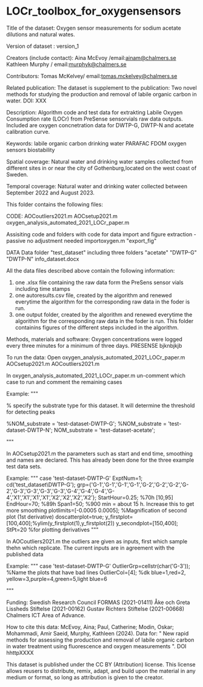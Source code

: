 # LOCr_toolbox_for_oxygensensors
Title of the dataset:
Oxygen sensor measurements for sodium acetate dilutions and natural wates. 

Version of dataset <include description of update>:
version_1 

Creators (include contact):
Aina McEvoy /email:ainam@chalmers.se
Kathleen Murphy / email:murphyk@chalmers.se 

Contributors:
Tomas McKelvey/ email:tomas.mckelvey@chalmers.se


Related publication:
The dataset is supplement to the publication: Two novel methods for studying the production and removal of labile organic carbon in water. 
DOI: XXX

Description:
Algorithm code and test data for extrakting Labile Oxygen Consumption rate (LOCr) from PreSense sensorvials raw data outputs.
Included are oxygen concnetration data for DWTP-G, DWTP-N and acetate calibration curve. 


Keywords:
labile organic carbon 
drinking water 
PARAFAC
FDOM
oxygen sensors 
biostability


Spatial coverage:
Natural water and drinking water samples collected from different sites in or near the city of Gothenburg,located on the west coast of Sweden.   

Temporal coverage:
Natural water and drinking water collected between September 2022 and August 2023.

This folder contains the following files:

CODE:
AOCoutliers2021.m
AOCsetup2021.m
oxygen_analysis_automated_2021_LOCr_paper.m

Assisiting code and folders with code for data import and figure extraction - passive no adjustment needed
importoxygen.m
"export_fig"

DATA
Data folder "test_dataset" including three folders
"acetate"
"DWTP-G"
"DWTP-N"
info_dataset.docx

All the data files described above contain the following information:

1. one .xlsx file containing the raw data form the PreSens sensor vials including time stamps
2. one autoresults.csv file, created by the algorithm and renewed everytime the algorithm for the corresponding raw data in the foder is run.
3. one output folder, created by the algorithm and renewed everytime the algorithm for the corresponding raw data in the foder is run. This folder containins figures of the different steps included in the algorithm. 

 
Methods, materials and software:
Oxygen concentrations were logged every three minutes for a minimum of three days.
PRESENSE bjknbjkjb


To run the data:
Open 
oxygen_analysis_automated_2021_LOCr_paper.m
AOCsetup2021.m
AOCoutliers2021.m

In oxygen_analysis_automated_2021_LOCr_paper.m un-comment which case to run and comment the remaining cases

Example:
"""

% specify the substrate type for this dataset. It will determine the threshold for detecting peaks

%NOM_substrate = 'test-dataset-DWTP-G';
%NOM_substrate = 'test-dataset-DWTP-N';
NOM_substrate = 'test-dataset-acetate';

"""

In AOCsetup2021.m the parameters such as start and end time, smoothing and names are declared. This has already been done for the three example test data sets.

Example:
"""
    case 'test-dataset-DWTP-G' 
        ExptNum=1;
        cd('test_dataset\DWTP-G\');
        grp={'G-1','G-1','G-1','G-1','G-2','G-2','G-2','G-2','G-3','G-3','G-3','G-3','G-4','G-4','G-4','G-4','X1','X1','X1','X1','X2','X2','X2','X2'};
        StartHour=0.25; %70h [10,95]
        EndHour=70; %89h
        Span1=50; %900 min = about 15 h. Increase this to get more smoothing
        plotlimits=[-0.0005 0.0005]; %Magnification of second plot (1st derivative)
        doscatterplot=true;
        y_firstplot=[100,400];%ylim(y_firstplot(1),y_firstplot(2))
        y_secondplot=[150,400];
        StPt=20 %for plotting derivatives
"""

In AOCoutliers2021.m the outliers are given as inputs, first which sample thehn which replicate. The current inputs are in agreement with the published data 

Example:
"""
   case 'test-dataset-DWTP-G'
        OutlierGrp=cellstr(char('G-3')); %Name the plots that have bad lines
        OutlierCol=[4]; %dk blue=1,red=2, yellow=3,purple=4,green=5,light blue=6

"""


Funding:
Swedish Research Council FORMAS (2021-01411)
Åke och Greta Lissheds Stiftelse (2021-00162)
Gustav Richters Stiftelse (2021-00668) 
Chalmers ICT Area of Advance. 

How to cite this data:
McEvoy, Aina; Paul, Catherine; Modin, Oskar; Mohammadi, Amir Saeid, Murphy, Kathleen (2024). Data for: " New rapid methods for assessing the production and removal of labile organic carbon in water treatment using fluorescence and oxygen measurements ". DOI hhttpXXXX

This dataset is published under the CC BY (Attribution) license.
This license allows reusers to distribute, remix, adapt, and build upon the material in any medium or format, so long as attribution is given to the creator.
